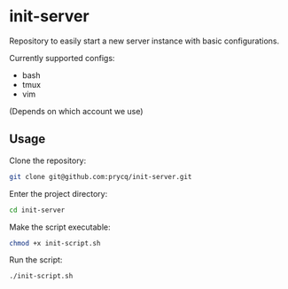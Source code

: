 # init-server

Repository to easily start a new server instance with basic configurations.

Currently supported configs:
- bash
- tmux
- vim

(Depends on which account we use)

## Usage

Clone the repository:
```bash
git clone git@github.com:prycq/init-server.git
```

Enter the project directory:
```bash
cd init-server
```

Make the script executable:
```bash
chmod +x init-script.sh
```

Run the script:
```bash
./init-script.sh
```